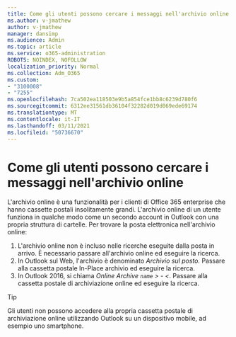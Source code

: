 ```yaml
---
title: Come gli utenti possono cercare i messaggi nell'archivio online
ms.author: v-jmathew
author: v-jmathew
manager: dansimp
ms.audience: Admin
ms.topic: article
ms.service: o365-administration
ROBOTS: NOINDEX, NOFOLLOW
localization_priority: Normal
ms.collection: Adm_O365
ms.custom:
- "3100008"
- "7255"
ms.openlocfilehash: 7ca502ea118503e9b5a854fce1bb8c6239d780f6
ms.sourcegitcommit: 6312ee31561db36104f32282d019d069ede69174
ms.translationtype: MT
ms.contentlocale: it-IT
ms.lasthandoff: 03/11/2021
ms.locfileid: "50736670"
---
```

# <a name="how-users-can-search-their-online-archive-for-messages"></a>Come gli utenti possono cercare i messaggi nell'archivio online

L'archivio online è una funzionalità per i clienti di Office 365 enterprise che hanno cassette postali insolitamente grandi. L'archivio online di un utente funziona in qualche modo come un secondo account in Outlook con una propria struttura di cartelle. Per trovare la posta elettronica nell'archivio online:

1. L'archivio online non è incluso nelle ricerche eseguite dalla posta in arrivo. È necessario passare all'archivio online ed eseguire la ricerca.
2. In Outlook sul Web, l'archivio è denominato *Archivio sul posto.* Passare alla cassetta postale In-Place archivio ed eseguire la ricerca.
3. In Outlook 2016, si chiama *Online Archive `name` > - <*. Passare alla cassetta postale di archiviazione online ed eseguire la ricerca.

> [!TIP]
> Gli utenti non possono accedere alla propria cassetta postale di archiviazione online utilizzando Outlook su un dispositivo mobile, ad esempio uno smartphone.
